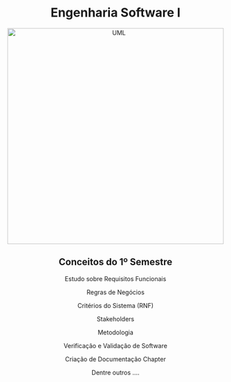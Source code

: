 <h1 align="center"> Engenharia Software I </h1>

<div align="center">
  <a><img align="center" src="https://i.pinimg.com/originals/89/59/52/895952d6388ee3907044e4eb49596b69.gif" height="500" weight="250" border="0" alt="UML"></a>
</div>

<div align="center">
  <h2 align="center"> Conceitos do  1º Semestre </h2>
  <p> Estudo sobre Requisitos Funcionais </p> 
  <p> Regras de Negócios </p>
  <p> Critérios do Sistema (RNF) </p> 
  <p> Stakeholders </p> 
  <p> Metodologia </p> 
  <p> Verificação e Validação de Software </p>
  <p> Criação de Documentação Chapter </p>
  <p> Dentre outros .... </p>
</div>

